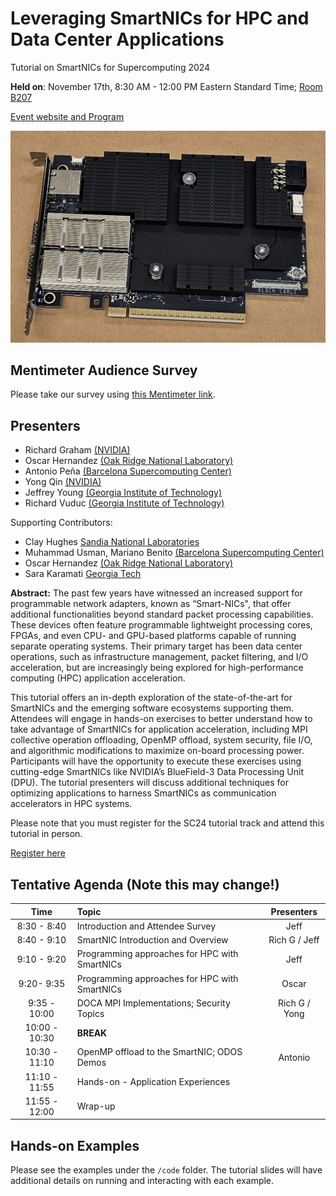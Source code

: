 # Leveraging SmartNICs for HPC and Data Center Applications

Tutorial on SmartNICs for Supercomputing 2024

**Held on**: November 17th, 8:30 AM - 12:00 PM Eastern Standard Time; [Room B207](https://sc24.conference-program.com/map/?location=rB207)

[Event website and Program](https://sc24.conference-program.com/presentation/?id=tut133&sess=sess409)

![BlueField 3 SmartNIC](https://github.com/gt-crnch-rg/smartnic-tutorial-sc24/blob/master/fig/smartnic_bf3.jpg)

## Mentimeter Audience Survey

Please take our survey using [this Mentimeter link](https://www.menti.com/aljr5bmzi3wc).

## Presenters

* Richard Graham [(NVIDIA)](nvidia.com)
* Oscar Hernandez [(Oak Ridge National Laboratory)](ornl.gov)
* Antonio Peña [(Barcelona Supercomputing Center)](https://www.bsc.es/pena-antonio)
* Yong Qin [(NVIDIA)](nvidia.com)
* Jeffrey Young [(Georgia Institute of Technology)](https://crnch-rg.cc.gatech.edu/)
* Richard Vuduc [(Georgia Institute of Technology)](https://crnch-rg.cc.gatech.edu/)

Supporting Contributors:

* Clay Hughes [Sandia National Laboratories]()
* Muhammad Usman, Mariano Benito [(Barcelona Supercomputing Center)](https://www.bsc.es/usman-muhammad)
* Oscar Hernandez [(Oak Ridge National Laboratory)](ornl.gov)
* Sara Karamati [Georgia Tech](https://hpcgarage.org/wp/)

**Abstract:** The past few years have witnessed an increased support for programmable network adapters, known as “Smart-NICs", that offer additional functionalities beyond standard packet processing capabilities. These devices often feature programmable lightweight processing cores, FPGAs, and even CPU- and GPU-based platforms capable of running separate operating systems. Their primary target has been data center operations, such as infrastructure management, packet filtering, and I/O acceleration, but are increasingly being explored for high-performance computing (HPC) application acceleration.

This tutorial offers an in-depth exploration of the state-of-the-art for SmartNICs and the emerging software ecosystems supporting them. Attendees will engage in hands-on exercises to better understand how to take advantage of SmartNICs for application acceleration, including MPI collective operation offloading, OpenMP offload, system security, file I/O, and algorithmic modifications to maximize on-board processing power. Participants will have the opportunity to execute these exercises using cutting-edge SmartNICs like NVIDIA’s BlueField-3 Data Processing Unit (DPU). The tutorial presenters will discuss additional techniques for optimizing applications to harness SmartNICs as communication accelerators in HPC systems.

Please note that you must register for the SC24 tutorial track and attend this tutorial in person.

[Register here](https://sc24.supercomputing.org/attend/registration)

## Tentative Agenda (Note this may change!)

| Time          | Topic                                   | Presenters |
| :-----------: | :-------------------------------------- | :--------: |
| 8:30 - 8:40   | Introduction and Attendee Survey | Jeff |
| 8:40 - 9:10   | SmartNIC Introduction and Overview | Rich G / Jeff |
| 9:10 - 9:20   | Programming approaches for HPC with SmartNICs | Jeff |
| 9:20- 9:35    | Programming approaches for HPC with SmartNICs | Oscar |
| 9:35 - 10:00  | DOCA MPI Implementations; Security Topics | Rich G / Yong |
| 10:00 - 10:30 | **BREAK** | |
| 10:30 - 11:10 | OpenMP offload to the SmartNIC; ODOS Demos | Antonio |
| 11:10 - 11:55 | Hands-on - Application Experiences | |
| 11:55 - 12:00 | Wrap-up | |

## Hands-on Examples

Please see the examples under the `/code` folder. The tutorial slides will have additional details on running and interacting with each example.
